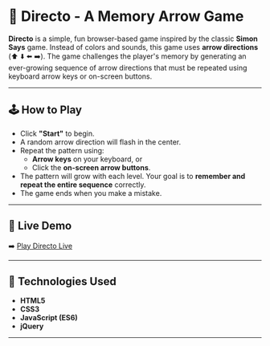 # 🎯 Directo - A Memory Arrow Game

**Directo** is a simple, fun browser-based game inspired by the classic **Simon Says** game. Instead of colors and sounds, this game uses **arrow directions** (⬆️ ⬇️ ⬅️ ➡️). The game challenges the player's memory by generating an ever-growing sequence of arrow directions that must be repeated using keyboard arrow keys or on-screen buttons.

---

## 🕹️ How to Play

- Click **"Start"** to begin.
- A random arrow direction will flash in the center.
- Repeat the pattern using:
  - **Arrow keys** on your keyboard, or
  - Click the **on-screen arrow buttons**.
- The pattern will grow with each level. Your goal is to **remember and repeat the entire sequence** correctly.
- The game ends when you make a mistake.

---

## 🚀 Live Demo

➡️ [Play Directo Live](https://Suyash-Sawant.github.io/Directo-game/)  

---

## 🧠 Technologies Used

- **HTML5**
- **CSS3**
- **JavaScript (ES6)**
- **jQuery**

---
